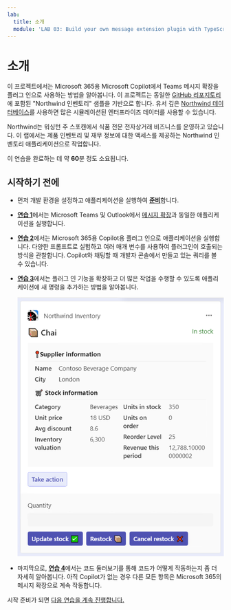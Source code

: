 ```yaml
---
lab:
  title: 소개
  module: 'LAB 03: Build your own message extension plugin with TypeScript (TS) for Microsoft Copilot'
---
```


# 소개

이 프로젝트에서는 Microsoft 365용 Microsoft Copilot에서 Teams 메시지 확장을 플러그 인으로 사용하는 방법을 알아봅니다. 이 프로젝트는 동일한 [GitHub 리포지토리](https://github.com/OfficeDev/Copilot-for-M365-Plugins-Samples/tree/main/samples/msgext-northwind-inventory-ts)에 포함된 "Northwind 인벤토리" 샘플을 기반으로 합니다. 유서 깊은 [Northwind 데이터베이스](https://learn.microsoft.com/dotnet/framework/data/adonet/sql/linq/downloading-sample-databases)를 사용하면 많은 시뮬레이션된 엔터프라이즈 데이터를 사용할 수 있습니다.

Northwind는 워싱턴 주 스포캔에서 식품 전문 전자상거래 비즈니스를 운영하고 있습니다. 이 랩에서는 제품 인벤토리 및 재무 정보에 대한 액세스를 제공하는 Northwind 인벤토리 애플리케이션으로 작업합니다.

이 연습을 완료하는 데 약 **60**분 정도 소요됩니다.

## 시작하기 전에

- 먼저 개발 환경을 설정하고 애플리케이션을 실행하여 [**준비**](./2-prepare-development-environment.md)합니다.

- [**연습 1**](./3-exercise-1-run-message-extension.md)에서는 Microsoft Teams 및 Outlook에서 [메시지 확장](https://learn.microsoft.com/microsoftteams/platform/messaging-extensions/what-are-messaging-extensions)과 동일한 애플리케이션을 실행합니다.

- [**연습 2**](./4-exercise-2-run-copilot-plugin.md)에서는 Microsoft 365용 Copilot용 플러그 인으로 애플리케이션을 실행합니다. 다양한 프롬프트로 실험하고 여러 매개 변수를 사용하여 플러그인이 호출되는 방식을 관찰합니다. Copilot와 채팅할 때 개발자 콘솔에서 만들고 있는 쿼리를 볼 수 있습니다.

- [**연습 3**](./5-exercise-3-add-new-command.md)에서는 플러그 인 기능을 확장하고 더 많은 작업을 수행할 수 있도록 애플리케이션에 새 명령을 추가하는 방법을 알아봅니다.

  ![제품을 표시하는 적응형 카드의 스크린샷.](../media/1-00-product-card-only.png)

- 마지막으로, [**연습 4**](./6-exercise-4-explore-plugin-source-code.md)에서는 코드 둘러보기를 통해 코드가 어떻게 작동하는지 좀 더 자세히 알아봅니다. 아직 Copilot가 없는 경우 다른 모든 항목은 Microsoft 365의 메시지 확장으로 계속 작동합니다.

시작 준비가 되면 [다음 연습을 계속 진행합니다.](./2-prepare-development-environment.md)